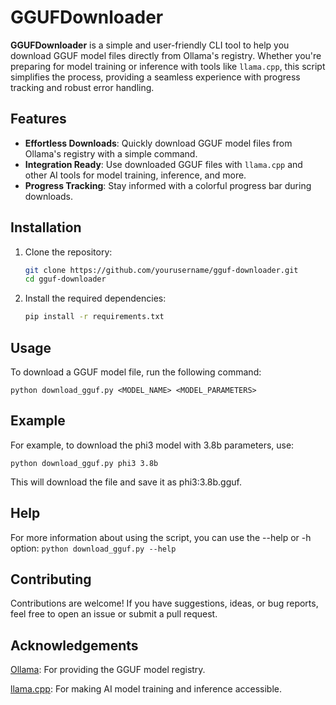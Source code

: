 # GGUFDownloader

**GGUFDownloader** is a simple and user-friendly CLI tool to help you download GGUF model files directly from Ollama's registry. Whether you're preparing for model training or inference with tools like `llama.cpp`, this script simplifies the process, providing a seamless experience with progress tracking and robust error handling.

## Features

- **Effortless Downloads**: Quickly download GGUF model files from Ollama's registry with a simple command.
- **Integration Ready**: Use downloaded GGUF files with `llama.cpp` and other AI tools for model training, inference, and more.
- **Progress Tracking**: Stay informed with a colorful progress bar during downloads.

## Installation

1. Clone the repository:

   ```bash
   git clone https://github.com/yourusername/gguf-downloader.git
   cd gguf-downloader
   ```

2. Install the required dependencies:
    ```bash
    pip install -r requirements.txt
    ```

## Usage
To download a GGUF model file, run the following command:
```
python download_gguf.py <MODEL_NAME> <MODEL_PARAMETERS>
```


## Example
For example, to download the phi3 model with 3.8b parameters, use:
```
python download_gguf.py phi3 3.8b
```

This will download the file and save it as phi3:3.8b.gguf.

## Help
For more information about using the script, you can use the --help or -h option:
`python download_gguf.py --help`

## Contributing
Contributions are welcome! If you have suggestions, ideas, or bug reports, feel free to open an issue or submit a pull request.

## Acknowledgements
[Ollama](https://ollama.com/): For providing the GGUF model registry.

[llama.cpp](https://github.com/ggerganov/llama.cpp): For making AI model training and inference accessible.
